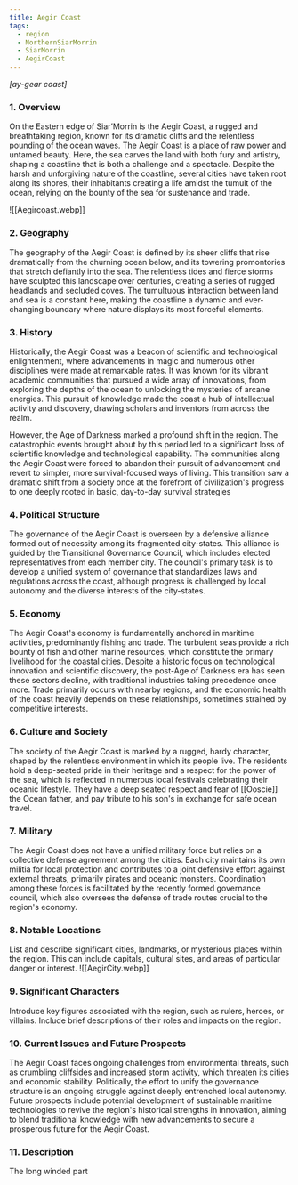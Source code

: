 ```yaml
---
title: Aegir Coast
tags:
  - region
  - NorthernSiarMorrin
  - SiarMorrin
  - AegirCoast
---
```

*[ay-gear coast]*
### 1. **Overview**

On the Eastern edge of Siar’Morrin is the Aegir Coast, a rugged and breathtaking region, known for its dramatic cliffs and the relentless pounding of the ocean waves. The Aegir Coast is a place of raw power and untamed beauty. Here, the sea carves the land with both fury and artistry, shaping a coastline that is both a challenge and a spectacle. Despite the harsh and unforgiving nature of the coastline, several cities have taken root along its shores, their inhabitants creating a life amidst the tumult of the ocean, relying on the bounty of the sea for sustenance and trade.

![[Aegircoast.webp]]

### 2. **Geography**

The geography of the Aegir Coast is defined by its sheer cliffs that rise dramatically from the churning ocean below, and its towering promontories that stretch defiantly into the sea. The relentless tides and fierce storms have sculpted this landscape over centuries, creating a series of rugged headlands and secluded coves. The tumultuous interaction between land and sea is a constant here, making the coastline a dynamic and ever-changing boundary where nature displays its most forceful elements.

### 3. **History**

Historically, the Aegir Coast was a beacon of scientific and technological enlightenment, where advancements in magic and numerous other disciplines were made at remarkable rates. It was known for its vibrant academic communities that pursued a wide array of innovations, from exploring the depths of the ocean to unlocking the mysteries of arcane energies. This pursuit of knowledge made the coast a hub of intellectual activity and discovery, drawing scholars and inventors from across the realm.

However, the Age of Darkness marked a profound shift in the region. The catastrophic events brought about by this period led to a significant loss of scientific knowledge and technological capability. The communities along the Aegir Coast were forced to abandon their pursuit of advancement and revert to simpler, more survival-focused ways of living. This transition saw a dramatic shift from a society once at the forefront of civilization's progress to one deeply rooted in basic, day-to-day survival strategies

### 4. **Political Structure**

The governance of the Aegir Coast is overseen by a defensive alliance formed out of necessity among its fragmented city-states. This alliance is guided by the Transitional Governance Council, which includes elected representatives from each member city. The council's primary task is to develop a unified system of governance that standardizes laws and regulations across the coast, although progress is challenged by local autonomy and the diverse interests of the city-states.

### 5. **Economy**

The Aegir Coast's economy is fundamentally anchored in maritime activities, predominantly fishing and trade. The turbulent seas provide a rich bounty of fish and other marine resources, which constitute the primary livelihood for the coastal cities. Despite a historic focus on technological innovation and scientific discovery, the post-Age of Darkness era has seen these sectors decline, with traditional industries taking precedence once more. Trade primarily occurs with nearby regions, and the economic health of the coast heavily depends on these relationships, sometimes strained by competitive interests.

### 6. **Culture and Society**

The society of the Aegir Coast is marked by a rugged, hardy character, shaped by the relentless environment in which its people live. The residents hold a deep-seated pride in their heritage and a respect for the power of the sea, which is reflected in numerous local festivals celebrating their oceanic lifestyle. They have a deep seated respect and fear of [[Ooscie]] the Ocean father, and pay tribute to his son's in exchange for safe ocean travel. 

### 7. **Military**

The Aegir Coast does not have a unified military force but relies on a collective defense agreement among the cities. Each city maintains its own militia for local protection and contributes to a joint defensive effort against external threats, primarily pirates and oceanic monsters. Coordination among these forces is facilitated by the recently formed governance council, which also oversees the defense of trade routes crucial to the region's economy.

### 8. **Notable Locations**

List and describe significant cities, landmarks, or mysterious places within the region. This can include capitals, cultural sites, and areas of particular danger or interest.
![[AegirCity.webp]]
### 9. **Significant Characters**

Introduce key figures associated with the region, such as rulers, heroes, or villains. Include brief descriptions of their roles and impacts on the region.

### 10. **Current Issues and Future Prospects**

The Aegir Coast faces ongoing challenges from environmental threats, such as crumbling cliffsides and increased storm activity, which threaten its cities and economic stability. Politically, the effort to unify the governance structure is an ongoing struggle against deeply entrenched local autonomy. Future prospects include potential development of sustainable maritime technologies to revive the region's historical strengths in innovation, aiming to blend traditional knowledge with new advancements to secure a prosperous future for the Aegir Coast.

### 11. **Description**

The long winded part
